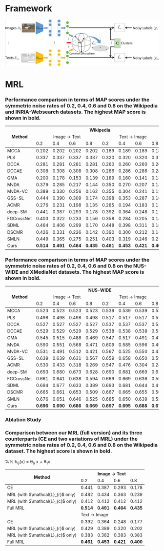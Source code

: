 # Framework

![MRL](MRL_Framework.jpg)


# MRL
<table>
<thead>
  <h3>Performance comparison in terms of MAP scores under the symmetric noise rates of 0.2, 0.4, 0.6 and 0.8 on the Wikipedia and INRIA-Websearch datasets. The highest MAP score is shown in <b>bold</b>.</h3>
  <tr>
    <th class="tg-0pky" rowspan="3", align="center">Method</th>
    <th class="tg-c3ow" colspan="8", align="center">Wikipedia</th>
    <th class="tg-c3ow" colspan="8", align="center">INRIA-Websearch</th>
  </tr>
  <tr>
    <td class="tg-c3ow" colspan="4", align="center">Image → Text</td>
    <td class="tg-c3ow" colspan="4", align="center">Text → Image</td>
    <td class="tg-c3ow" colspan="4", align="center">Image → Text</td>
    <td class="tg-c3ow" colspan="4", align="center">Text → Image</td>
  </tr>
  <tr>
    <td class="tg-c3ow">0.2</td>
    <td class="tg-c3ow">0.4</td>
    <td class="tg-c3ow">0.6</td>
    <td class="tg-c3ow">0.8</td>
    <td class="tg-c3ow">0.2</td>
    <td class="tg-c3ow">0.4</td>
    <td class="tg-c3ow">0.6</td>
    <td class="tg-c3ow">0.8</td>
    <td class="tg-c3ow">0.2</td>
    <td class="tg-c3ow">0.4</td>
    <td class="tg-c3ow">0.6</td>
    <td class="tg-c3ow">0.8</td>
    <td class="tg-c3ow">0.2</td>
    <td class="tg-c3ow">0.4</td>
    <td class="tg-c3ow">0.6</td>
    <td class="tg-c3ow">0.8</td>
  </tr>
</thead>
<tbody>
  <tr>
    <td class="tg-0pky">MCCA</td>
    <td class="tg-c3ow">0.202</td>
    <td class="tg-c3ow">0.202</td>
    <td class="tg-c3ow">0.202</td>
    <td class="tg-c3ow">0.202</td>
    <td class="tg-c3ow">0.189</td>
    <td class="tg-c3ow">0.189</td>
    <td class="tg-c3ow">0.189</td>
    <td class="tg-c3ow">0.189</td>
    <td class="tg-c3ow">0.275</td>
    <td class="tg-c3ow">0.275</td>
    <td class="tg-c3ow">0.275</td>
    <td class="tg-c3ow">0.275</td>
    <td class="tg-c3ow">0.277</td>
    <td class="tg-c3ow">0.277</td>
    <td class="tg-c3ow">0.277</td>
    <td class="tg-c3ow">0.277</td>
  </tr>
  <tr>
    <td class="tg-0pky">PLS</td>
    <td class="tg-c3ow">0.337</td>
    <td class="tg-c3ow">0.337</td>
    <td class="tg-c3ow">0.337</td>
    <td class="tg-c3ow">0.337</td>
    <td class="tg-c3ow">0.320</td>
    <td class="tg-c3ow">0.320</td>
    <td class="tg-c3ow">0.320</td>
    <td class="tg-c3ow">0.320</td>
    <td class="tg-c3ow">0.387</td>
    <td class="tg-c3ow">0.387</td>
    <td class="tg-c3ow">0.387</td>
    <td class="tg-c3ow">0.387</td>
    <td class="tg-c3ow">0.398</td>
    <td class="tg-c3ow">0.398</td>
    <td class="tg-c3ow">0.398</td>
    <td class="tg-c3ow">0.398</td>
  </tr>
  <tr>
    <td class="tg-0pky">DCCA</td>
    <td class="tg-c3ow">0.281</td>
    <td class="tg-c3ow">0.281</td>
    <td class="tg-c3ow">0.281</td>
    <td class="tg-c3ow">0.281</td>
    <td class="tg-c3ow">0.260</td>
    <td class="tg-c3ow">0.260</td>
    <td class="tg-c3ow">0.260</td>
    <td class="tg-c3ow">0.260</td>
    <td class="tg-c3ow">0.188</td>
    <td class="tg-c3ow">0.188</td>
    <td class="tg-c3ow">0.188</td>
    <td class="tg-c3ow">0.188</td>
    <td class="tg-c3ow">0.182</td>
    <td class="tg-c3ow">0.182</td>
    <td class="tg-c3ow">0.182</td>
    <td class="tg-c3ow">0.182</td>
  </tr>
  <tr>
    <td class="tg-0pky">DCCAE</td>
    <td class="tg-c3ow">0.308</td>
    <td class="tg-c3ow">0.308</td>
    <td class="tg-c3ow">0.308</td>
    <td class="tg-c3ow">0.308</td>
    <td class="tg-c3ow">0.286</td>
    <td class="tg-c3ow">0.286</td>
    <td class="tg-c3ow">0.286</td>
    <td class="tg-c3ow">0.286</td>
    <td class="tg-c3ow">0.167</td>
    <td class="tg-c3ow">0.167</td>
    <td class="tg-c3ow">0.167</td>
    <td class="tg-c3ow">0.167</td>
    <td class="tg-c3ow">0.164</td>
    <td class="tg-c3ow">0.164</td>
    <td class="tg-c3ow">0.164</td>
    <td class="tg-c3ow">0.164</td>
  </tr>
  <tr>
    <td class="tg-0pky">GMA</td>
    <td class="tg-c3ow">0.200</td>
    <td class="tg-c3ow">0.178</td>
    <td class="tg-c3ow">0.153</td>
    <td class="tg-c3ow">0.139</td>
    <td class="tg-c3ow">0.189</td>
    <td class="tg-c3ow">0.160</td>
    <td class="tg-c3ow">0.141</td>
    <td class="tg-c3ow">0.136</td>
    <td class="tg-c3ow">0.425</td>
    <td class="tg-c3ow">0.372</td>
    <td class="tg-c3ow">0.303</td>
    <td class="tg-c3ow">0.245</td>
    <td class="tg-c3ow">0.437</td>
    <td class="tg-c3ow">0.378</td>
    <td class="tg-c3ow">0.315</td>
    <td class="tg-c3ow">0.251</td>
  </tr>
  <tr>
    <td class="tg-0pky">MvDA</td>
    <td class="tg-c3ow">0.379</td>
    <td class="tg-c3ow">0.285</td>
    <td class="tg-c3ow">0.217</td>
    <td class="tg-c3ow">0.144</td>
    <td class="tg-c3ow">0.350</td>
    <td class="tg-c3ow">0.270</td>
    <td class="tg-c3ow">0.207</td>
    <td class="tg-c3ow">0.142</td>
    <td class="tg-c3ow">0.286</td>
    <td class="tg-c3ow">0.269</td>
    <td class="tg-c3ow">0.234</td>
    <td class="tg-c3ow">0.186</td>
    <td class="tg-c3ow">0.285</td>
    <td class="tg-c3ow">0.265</td>
    <td class="tg-c3ow">0.233</td>
    <td class="tg-c3ow">0.185</td>
  </tr>
  <tr>
    <td class="tg-0pky">MvDA-VC</td>
    <td class="tg-c3ow">0.389</td>
    <td class="tg-c3ow">0.330</td>
    <td class="tg-c3ow">0.256</td>
    <td class="tg-c3ow">0.162</td>
    <td class="tg-c3ow">0.355</td>
    <td class="tg-c3ow">0.304</td>
    <td class="tg-c3ow">0.241</td>
    <td class="tg-c3ow">0.153</td>
    <td class="tg-c3ow">0.288</td>
    <td class="tg-c3ow">0.272</td>
    <td class="tg-c3ow">0.241</td>
    <td class="tg-c3ow">0.192</td>
    <td class="tg-c3ow">0.286</td>
    <td class="tg-c3ow">0.268</td>
    <td class="tg-c3ow">0.238</td>
    <td class="tg-c3ow">0.190</td>
  </tr>
  <tr>
    <td class="tg-0pky">GSS-SL</td>
    <td class="tg-c3ow">0.444</td>
    <td class="tg-c3ow">0.390</td>
    <td class="tg-c3ow">0.309</td>
    <td class="tg-c3ow">0.174</td>
    <td class="tg-c3ow">0.398</td>
    <td class="tg-c3ow">0.353</td>
    <td class="tg-c3ow">0.287</td>
    <td class="tg-c3ow">0.169</td>
    <td class="tg-c3ow">0.487</td>
    <td class="tg-c3ow">0.424</td>
    <td class="tg-c3ow">0.272</td>
    <td class="tg-c3ow">0.075</td>
    <td class="tg-c3ow">0.510</td>
    <td class="tg-c3ow">0.451</td>
    <td class="tg-c3ow">0.307</td>
    <td class="tg-c3ow">0.085</td>
  </tr>
  <tr>
    <td class="tg-0pky">ACMR</td>
    <td class="tg-c3ow">0.276</td>
    <td class="tg-c3ow">0.231</td>
    <td class="tg-c3ow">0.198</td>
    <td class="tg-c3ow">0.135</td>
    <td class="tg-c3ow">0.285</td>
    <td class="tg-c3ow">0.194</td>
    <td class="tg-c3ow">0.183</td>
    <td class="tg-c3ow">0.138</td>
    <td class="tg-c3ow">0.175</td>
    <td class="tg-c3ow">0.096</td>
    <td class="tg-c3ow">0.055</td>
    <td class="tg-c3ow">0.023</td>
    <td class="tg-c3ow">0.157</td>
    <td class="tg-c3ow">0.114</td>
    <td class="tg-c3ow">0.048</td>
    <td class="tg-c3ow">0.021</td>
  </tr>
  <tr>
    <td class="tg-0pky">deep-SM</td>
    <td class="tg-c3ow">0.441</td>
    <td class="tg-c3ow">0.387</td>
    <td class="tg-c3ow">0.293</td>
    <td class="tg-c3ow">0.178</td>
    <td class="tg-c3ow">0.392</td>
    <td class="tg-c3ow">0.364</td>
    <td class="tg-c3ow">0.248</td>
    <td class="tg-c3ow">0.177</td>
    <td class="tg-c3ow">0.495</td>
    <td class="tg-c3ow">0.422</td>
    <td class="tg-c3ow">0.238</td>
    <td class="tg-c3ow">0.046</td>
    <td class="tg-c3ow">0.509</td>
    <td class="tg-c3ow">0.421</td>
    <td class="tg-c3ow">0.258</td>
    <td class="tg-c3ow">0.063</td>
  </tr>
  <tr>
    <td class="tg-0pky">FGCrossNet</td>
    <td class="tg-c3ow">0.403</td>
    <td class="tg-c3ow">0.322</td>
    <td class="tg-c3ow">0.233</td>
    <td class="tg-c3ow">0.156</td>
    <td class="tg-c3ow">0.358</td>
    <td class="tg-c3ow">0.284</td>
    <td class="tg-c3ow">0.205</td>
    <td class="tg-c3ow">0.147</td>
    <td class="tg-c3ow">0.278</td>
    <td class="tg-c3ow">0.192</td>
    <td class="tg-c3ow">0.105</td>
    <td class="tg-c3ow">0.027</td>
    <td class="tg-c3ow">0.261</td>
    <td class="tg-c3ow">0.189</td>
    <td class="tg-c3ow">0.096</td>
    <td class="tg-c3ow">0.025</td>
  </tr>
  <tr>
    <td class="tg-0pky">SDML</td>
    <td class="tg-c3ow">0.464</td>
    <td class="tg-c3ow">0.406</td>
    <td class="tg-c3ow">0.299</td>
    <td class="tg-c3ow">0.170</td>
    <td class="tg-c3ow">0.448</td>
    <td class="tg-c3ow">0.398</td>
    <td class="tg-c3ow">0.311</td>
    <td class="tg-c3ow">0.184</td>
    <td class="tg-c3ow">0.506</td>
    <td class="tg-c3ow">0.419</td>
    <td class="tg-c3ow">0.283</td>
    <td class="tg-c3ow">0.024</td>
    <td class="tg-c3ow">0.512</td>
    <td class="tg-c3ow">0.412</td>
    <td class="tg-c3ow">0.241</td>
    <td class="tg-c3ow">0.066</td>
  </tr>
  <tr>
    <td class="tg-0pky">DSCMR</td>
    <td class="tg-c3ow">0.426</td>
    <td class="tg-c3ow">0.331</td>
    <td class="tg-c3ow">0.226</td>
    <td class="tg-c3ow">0.142</td>
    <td class="tg-c3ow">0.390</td>
    <td class="tg-c3ow">0.300</td>
    <td class="tg-c3ow">0.212</td>
    <td class="tg-c3ow">0.140</td>
    <td class="tg-c3ow">0.500</td>
    <td class="tg-c3ow">0.413</td>
    <td class="tg-c3ow">0.225</td>
    <td class="tg-c3ow">0.055</td>
    <td class="tg-c3ow">0.536</td>
    <td class="tg-c3ow">0.464</td>
    <td class="tg-c3ow">0.237</td>
    <td class="tg-c3ow">0.052</td>
  </tr>
  <tr>
    <td class="tg-0pky">SMLN</td>
    <td class="tg-c3ow">0.449</td>
    <td class="tg-c3ow">0.365</td>
    <td class="tg-c3ow">0.275</td>
    <td class="tg-c3ow">0.251</td>
    <td class="tg-c3ow">0.403</td>
    <td class="tg-c3ow">0.319</td>
    <td class="tg-c3ow">0.246</td>
    <td class="tg-c3ow">0.237</td>
    <td class="tg-c3ow">0.331</td>
    <td class="tg-c3ow">0.291</td>
    <td class="tg-c3ow">0.262</td>
    <td class="tg-c3ow">0.214</td>
    <td class="tg-c3ow">0.391</td>
    <td class="tg-c3ow">0.349</td>
    <td class="tg-c3ow">0.292</td>
    <td class="tg-c3ow">0.254</td>
  </tr>
  <tr>
    <b><td class="tg-0pky">Ours</td></b>
    <td class="tg-c3ow"><b>0.514</b></td>
    <td class="tg-7btt"><b>0.491</b></td>
    <td class="tg-7btt"><b>0.464</b></td>
    <td class="tg-7btt"><b>0.435</b></td>
    <td class="tg-7btt"><b>0.461</b></td>
    <td class="tg-7btt"><b>0.453</b></td>
    <td class="tg-7btt"><b>0.421</b></td>
    <td class="tg-7btt"><b>0.400</b></td>
    <td class="tg-7btt"><b>0.559</b></td>
    <td class="tg-7btt"><b>0.543</b></td>
    <td class="tg-7btt"><b>0.512</b></td>
    <td class="tg-7btt"><b>0.417</b></td>
    <td class="tg-7btt"><b>0.587</b></td>
    <td class="tg-7btt"><b>0.571</b></td>
    <td class="tg-7btt"><b>0.533</b></td>
    <td class="tg-7btt"><b>0.424</b></td>
  </tr>
</tbody>
</table>


<table>
<thead>
  <h3>Performance comparison in terms of MAP scores under the symmetric noise rates of 0.2, 0.4, 0.6 and 0.8 on the NUS-WIDE and XMediaNet datasets. The highest MAP score is shown in <b>bold</b>.</h3>
  <tr>
    <th class="tg-0pky" rowspan="3">Method</th>
    <th class="tg-c3ow" colspan="8">NUS-WIDE</th>
    <th class="tg-c3ow" colspan="8">XMediaNet</th>
  </tr>
  <tr>
    <td class="tg-c3ow" colspan="4", align="center">Image → Text</td>
    <td class="tg-c3ow" colspan="4", align="center">Text → Image</td>
    <td class="tg-c3ow" colspan="4", align="center">Image → Text</td>
    <td class="tg-c3ow" colspan="4", align="center">Text → Image</td>
  </tr>
  <tr>
    <td class="tg-c3ow">0.2</td>
    <td class="tg-c3ow">0.4</td>
    <td class="tg-c3ow">0.6</td>
    <td class="tg-c3ow">0.8</td>
    <td class="tg-c3ow">0.2</td>
    <td class="tg-c3ow">0.4</td>
    <td class="tg-c3ow">0.6</td>
    <td class="tg-c3ow">0.8</td>
    <td class="tg-c3ow">0.2</td>
    <td class="tg-c3ow">0.4</td>
    <td class="tg-c3ow">0.6</td>
    <td class="tg-c3ow">0.8</td>
    <td class="tg-c3ow">0.2</td>
    <td class="tg-c3ow">0.4</td>
    <td class="tg-c3ow">0.6</td>
    <td class="tg-c3ow">0.8</td>
  </tr>
</thead>
<tbody>
  <tr>
    <td class="tg-0pky">MCCA</td>
    <td class="tg-c3ow">0.523</td>
    <td class="tg-c3ow">0.523</td>
    <td class="tg-c3ow">0.523</td>
    <td class="tg-c3ow">0.523</td>
    <td class="tg-c3ow">0.539</td>
    <td class="tg-c3ow">0.539</td>
    <td class="tg-c3ow">0.539</td>
    <td class="tg-c3ow">0.539</td>
    <td class="tg-c3ow">0.233</td>
    <td class="tg-c3ow">0.233</td>
    <td class="tg-c3ow">0.233</td>
    <td class="tg-c3ow">0.233</td>
    <td class="tg-c3ow">0.249</td>
    <td class="tg-c3ow">0.249</td>
    <td class="tg-c3ow">0.249</td>
    <td class="tg-c3ow">0.249</td>
  </tr>
  <tr>
    <td class="tg-0pky">PLS</td>
    <td class="tg-c3ow">0.498</td>
    <td class="tg-c3ow">0.498</td>
    <td class="tg-c3ow">0.498</td>
    <td class="tg-c3ow">0.498</td>
    <td class="tg-c3ow">0.517</td>
    <td class="tg-c3ow">0.517</td>
    <td class="tg-c3ow">0.517</td>
    <td class="tg-c3ow">0.517</td>
    <td class="tg-c3ow">0.276</td>
    <td class="tg-c3ow">0.276</td>
    <td class="tg-c3ow">0.276</td>
    <td class="tg-c3ow">0.276</td>
    <td class="tg-c3ow">0.266</td>
    <td class="tg-c3ow">0.266</td>
    <td class="tg-c3ow">0.266</td>
    <td class="tg-c3ow">0.266</td>
  </tr>
  <tr>
    <td class="tg-0pky">DCCA</td>
    <td class="tg-c3ow">0.527</td>
    <td class="tg-c3ow">0.527</td>
    <td class="tg-c3ow">0.527</td>
    <td class="tg-c3ow">0.527</td>
    <td class="tg-c3ow">0.537</td>
    <td class="tg-c3ow">0.537</td>
    <td class="tg-c3ow">0.537</td>
    <td class="tg-c3ow">0.537</td>
    <td class="tg-c3ow">0.152</td>
    <td class="tg-c3ow">0.152</td>
    <td class="tg-c3ow">0.152</td>
    <td class="tg-c3ow">0.152</td>
    <td class="tg-c3ow">0.162</td>
    <td class="tg-c3ow">0.162</td>
    <td class="tg-c3ow">0.162</td>
    <td class="tg-c3ow">0.162</td>
  </tr>
  <tr>
    <td class="tg-0pky">DCCAE</td>
    <td class="tg-c3ow">0.529</td>
    <td class="tg-c3ow">0.529</td>
    <td class="tg-c3ow">0.529</td>
    <td class="tg-c3ow">0.529</td>
    <td class="tg-c3ow">0.538</td>
    <td class="tg-c3ow">0.538</td>
    <td class="tg-c3ow">0.538</td>
    <td class="tg-c3ow">0.538</td>
    <td class="tg-c3ow">0.149</td>
    <td class="tg-c3ow">0.149</td>
    <td class="tg-c3ow">0.149</td>
    <td class="tg-c3ow">0.149</td>
    <td class="tg-c3ow">0.159</td>
    <td class="tg-c3ow">0.159</td>
    <td class="tg-c3ow">0.159</td>
    <td class="tg-c3ow">0.159</td>
  </tr>
  <tr>
    <td class="tg-0pky">GMA</td>
    <td class="tg-c3ow">0.545</td>
    <td class="tg-c3ow">0.515</td>
    <td class="tg-c3ow">0.488</td>
    <td class="tg-c3ow">0.469</td>
    <td class="tg-c3ow">0.547</td>
    <td class="tg-c3ow">0.517</td>
    <td class="tg-c3ow">0.491</td>
    <td class="tg-c3ow">0.475</td>
    <td class="tg-c3ow">0.400</td>
    <td class="tg-c3ow">0.380</td>
    <td class="tg-c3ow">0.344</td>
    <td class="tg-c3ow">0.276</td>
    <td class="tg-c3ow">0.376</td>
    <td class="tg-c3ow">0.364</td>
    <td class="tg-c3ow">0.336</td>
    <td class="tg-c3ow">0.277</td>
  </tr>
  <tr>
    <td class="tg-0pky">MvDA</td>
    <td class="tg-c3ow">0.590</td>
    <td class="tg-c3ow">0.551</td>
    <td class="tg-c3ow">0.568</td>
    <td class="tg-c3ow">0.471</td>
    <td class="tg-c3ow">0.609</td>
    <td class="tg-c3ow">0.585</td>
    <td class="tg-c3ow">0.596</td>
    <td class="tg-c3ow">0.498</td>
    <td class="tg-c3ow">0.329</td>
    <td class="tg-c3ow">0.318</td>
    <td class="tg-c3ow">0.301</td>
    <td class="tg-c3ow">0.256</td>
    <td class="tg-c3ow">0.324</td>
    <td class="tg-c3ow">0.314</td>
    <td class="tg-c3ow">0.296</td>
    <td class="tg-c3ow">0.254</td>
  </tr>
  <tr>
    <td class="tg-0pky">MvDA-VC</td>
    <td class="tg-c3ow">0.531</td>
    <td class="tg-c3ow">0.491</td>
    <td class="tg-c3ow">0.512</td>
    <td class="tg-c3ow">0.421</td>
    <td class="tg-c3ow">0.567</td>
    <td class="tg-c3ow">0.525</td>
    <td class="tg-c3ow">0.550</td>
    <td class="tg-c3ow">0.434</td>
    <td class="tg-c3ow">0.331</td>
    <td class="tg-c3ow">0.319</td>
    <td class="tg-c3ow">0.306</td>
    <td class="tg-c3ow">0.274</td>
    <td class="tg-c3ow">0.322</td>
    <td class="tg-c3ow">0.310</td>
    <td class="tg-c3ow">0.296</td>
    <td class="tg-c3ow">0.265</td>
  </tr>
  <tr>
    <td class="tg-0pky">GSS-SL</td>
    <td class="tg-c3ow">0.639</td>
    <td class="tg-c3ow">0.639</td>
    <td class="tg-c3ow">0.631</td>
    <td class="tg-c3ow">0.567</td>
    <td class="tg-c3ow">0.659</td>
    <td class="tg-c3ow">0.658</td>
    <td class="tg-c3ow">0.650</td>
    <td class="tg-c3ow">0.592</td>
    <td class="tg-c3ow">0.431</td>
    <td class="tg-c3ow">0.381</td>
    <td class="tg-c3ow">0.256</td>
    <td class="tg-c3ow">0.044</td>
    <td class="tg-c3ow">0.417</td>
    <td class="tg-c3ow">0.361</td>
    <td class="tg-c3ow">0.221</td>
    <td class="tg-c3ow">0.031</td>
  </tr>
  <tr>
    <td class="tg-0pky">ACMR</td>
    <td class="tg-c3ow">0.530</td>
    <td class="tg-c3ow">0.433</td>
    <td class="tg-c3ow">0.318</td>
    <td class="tg-c3ow">0.269</td>
    <td class="tg-c3ow">0.547</td>
    <td class="tg-c3ow">0.476</td>
    <td class="tg-c3ow">0.304</td>
    <td class="tg-c3ow">0.241</td>
    <td class="tg-c3ow">0.181</td>
    <td class="tg-c3ow">0.069</td>
    <td class="tg-c3ow">0.018</td>
    <td class="tg-c3ow">0.010</td>
    <td class="tg-c3ow">0.191</td>
    <td class="tg-c3ow">0.043</td>
    <td class="tg-c3ow">0.012</td>
    <td class="tg-c3ow">0.009</td>
  </tr>
  <tr>
    <td class="tg-0pky">deep-SM</td>
    <td class="tg-c3ow">0.693</td>
    <td class="tg-c3ow">0.680</td>
    <td class="tg-c3ow">0.673</td>
    <td class="tg-c3ow">0.628</td>
    <td class="tg-c3ow">0.690</td>
    <td class="tg-c3ow">0.681</td>
    <td class="tg-c3ow">0.669</td>
    <td class="tg-c3ow">0.629</td>
    <td class="tg-c3ow">0.557</td>
    <td class="tg-c3ow">0.314</td>
    <td class="tg-c3ow">0.276</td>
    <td class="tg-c3ow">0.062</td>
    <td class="tg-c3ow">0.495</td>
    <td class="tg-c3ow">0.344</td>
    <td class="tg-c3ow">0.021</td>
    <td class="tg-c3ow">0.014</td>
  </tr>
  <tr>
    <td class="tg-0pky">FGCrossNet</td>
    <td class="tg-c3ow">0.661</td>
    <td class="tg-c3ow">0.641</td>
    <td class="tg-c3ow">0.638</td>
    <td class="tg-c3ow">0.594</td>
    <td class="tg-c3ow">0.669</td>
    <td class="tg-c3ow">0.669</td>
    <td class="tg-c3ow">0.636</td>
    <td class="tg-c3ow">0.596</td>
    <td class="tg-c3ow">0.372</td>
    <td class="tg-c3ow">0.280</td>
    <td class="tg-c3ow">0.147</td>
    <td class="tg-c3ow">0.053</td>
    <td class="tg-c3ow">0.375</td>
    <td class="tg-c3ow">0.281</td>
    <td class="tg-c3ow">0.160</td>
    <td class="tg-c3ow">0.052</td>
  </tr>
  <tr>
    <td class="tg-0pky">SDML</td>
    <td class="tg-c3ow">0.694</td>
    <td class="tg-c3ow">0.677</td>
    <td class="tg-c3ow">0.633</td>
    <td class="tg-c3ow">0.389</td>
    <td class="tg-c3ow">0.693</td>
    <td class="tg-c3ow">0.681</td>
    <td class="tg-c3ow">0.644</td>
    <td class="tg-c3ow">0.416</td>
    <td class="tg-c3ow">0.534</td>
    <td class="tg-c3ow">0.420</td>
    <td class="tg-c3ow">0.216</td>
    <td class="tg-c3ow">0.009</td>
    <td class="tg-c3ow">0.563</td>
    <td class="tg-c3ow">0.445</td>
    <td class="tg-c3ow">0.237</td>
    <td class="tg-c3ow">0.011</td>
  </tr>
  <tr>
    <td class="tg-0pky">DSCMR</td>
    <td class="tg-c3ow">0.665</td>
    <td class="tg-c3ow">0.661</td>
    <td class="tg-c3ow">0.653</td>
    <td class="tg-c3ow">0.509</td>
    <td class="tg-c3ow">0.667</td>
    <td class="tg-c3ow">0.665</td>
    <td class="tg-c3ow">0.655</td>
    <td class="tg-c3ow">0.505</td>
    <td class="tg-c3ow">0.461</td>
    <td class="tg-c3ow">0.224</td>
    <td class="tg-c3ow">0.040</td>
    <td class="tg-c3ow">0.008</td>
    <td class="tg-c3ow">0.477</td>
    <td class="tg-c3ow">0.224</td>
    <td class="tg-c3ow">0.028</td>
    <td class="tg-c3ow">0.010</td>
  </tr>
  <tr>
    <td class="tg-0pky">SMLN</td>
    <td class="tg-c3ow">0.676</td>
    <td class="tg-c3ow">0.651</td>
    <td class="tg-c3ow">0.646</td>
    <td class="tg-c3ow">0.525</td>
    <td class="tg-c3ow">0.685</td>
    <td class="tg-c3ow">0.650</td>
    <td class="tg-c3ow">0.639</td>
    <td class="tg-c3ow">0.520</td>
    <td class="tg-c3ow">0.520</td>
    <td class="tg-c3ow">0.445</td>
    <td class="tg-c3ow">0.070</td>
    <td class="tg-c3ow">0.070</td>
    <td class="tg-c3ow">0.514</td>
    <td class="tg-c3ow">0.300</td>
    <td class="tg-c3ow">0.303</td>
    <td class="tg-c3ow">0.226</td>
  </tr>
  <tr>
    <td class="tg-0pky">Ours</td>
    <td class="tg-7btt"><b>0.696</b></td>
    <td class="tg-7btt"><b>0.690</b></td>
    <td class="tg-7btt"><b>0.686</b></td>
    <td class="tg-7btt"><b>0.669</b></td>
    <td class="tg-7btt"><b>0.697</b></td>
    <td class="tg-7btt"><b>0.695</b></td>
    <td class="tg-7btt"><b>0.688</b></td>
    <td class="tg-7btt"><b>0.673</b></td>
    <td class="tg-7btt"><b>0.625</b></td>
    <td class="tg-7btt"><b>0.581</b></td>
    <td class="tg-7btt"><b>0.384</b></td>
    <td class="tg-7btt"><b>0.334</b></td>
    <td class="tg-7btt"><b>0.623</b></td>
    <td class="tg-7btt"><b><b>0.587</b></td>
    <td class="tg-7btt"><b>0.408</b></td>
    <td class="tg-7btt"><b>0.359</b></td>
  </tr>
</tbody>
</table>

### Ablation Study
<table class="tg">
<thead>
  <h3>Comparison between our MRL (full version) and its three counterparts (CE and two variations of MRL) under the symmetric noise rates of 0.2, 0.4, 0.6 and 0.8 on the Wikipedia dataset. The highest score is shown in <b>bold</b>.</h3>
  <tr>
    <th class="tg-0lax" rowspan="2">Method</th>
    <th class="tg-baqh" colspan="4">Image → Text</th>
  </tr>
  <tr>
    <td class="tg-0lax">0.2</td>
    <td class="tg-0lax">0.4</td>
    <td class="tg-0lax">0.6</td>
    <td class="tg-0lax">0.8</td>
  </tr>
</thead>
<tbody>
  <tr>
    <td class="tg-0lax">CE</td>
    <td class="tg-0lax">0.441</td>
    <td class="tg-0lax">0.387</td>
    <td class="tg-0lax">0.293</td>
    <td class="tg-0lax">0.178</td>
  </tr>
  <tr>
    <td class="tg-0lax">MRL (with $\mathcal{L}_{r}$ only)</td>
    <td class="tg-0lax">0.482</td>
    <td class="tg-0lax">0.434</td>
    <td class="tg-0lax">0.363</td>
    <td class="tg-0lax">0.239</td>
  </tr>
  <tr>
    <td class="tg-0lax">MRL (with $\mathcal{L}_{c}$ only)</td>
    <td class="tg-0lax">0.412</td>
    <td class="tg-0lax">0.412</td>
    <td class="tg-0lax">0.412</td>
    <td class="tg-0lax">0.412</td>
  </tr>
  <tr>
    <td class="tg-0lax">Full MRL</td>
    <td class="tg-0lax"><b>0.514</b></td>
    <td class="tg-0lax"><b>0.491</b></td>
    <td class="tg-0lax"><b>0.464</b></td>
    <td class="tg-0lax"><b>0.435</b></td>
  </tr>
  <tr>
    <td class="tg-0lax"></td>
    <td class="tg-baqh" colspan="4">Text → Image</td>
  </tr>
  <tr>
    <td class="tg-0lax">CE</td>
    <td class="tg-0lax">0.392</td>
    <td class="tg-0lax">0.364</td>
    <td class="tg-0lax">0.248</td>
    <td class="tg-0lax">0.177</td>
  </tr>
  <tr>
    %%<td class="tg-0lax">MRL (with $\mathcal{L}_{r}$ only)</td>
    h<sub>&theta;</sub>(x) = &theta;<sub>o</sub> x + &theta;<sub>1</sub>x
    <td class="tg-0lax">0.429</td>
    <td class="tg-0lax">0.389</td>
    <td class="tg-0lax">0.320</td>
    <td class="tg-0lax">0.202</td>
  </tr>
  <tr>
    <td class="tg-0lax">MRL (with $\mathcal{L}_{c}$ only)</td>
    <td class="tg-0lax">0.383</td>
    <td class="tg-0lax">0.382</td>
    <td class="tg-0lax">0.383</td>
    <td class="tg-0lax">0.383</td>
  </tr>
  <tr>
    <td class="tg-0lax">Full MRL</td>
    <td class="tg-0lax"><b>0.461</b></td>
    <td class="tg-0lax"><b>0.453</b></td>
    <td class="tg-0lax"><b>0.421</b></td>
    <td class="tg-0lax"><b>0.400</b></td>
  </tr>
</tbody>
</table>
